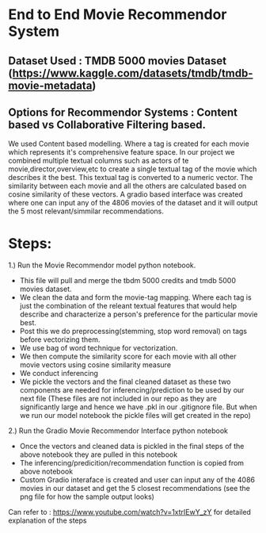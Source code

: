 # End to End Movie Recommendor System

## Dataset Used : TMDB 5000 movies Dataset (https://www.kaggle.com/datasets/tmdb/tmdb-movie-metadata)

## Options for Recommendor Systems : Content based vs Collaborative Filtering based. 
We used Content based modelling. Where a tag is created for each movie which represents it's comprehensive feature space. In our project we combined multiple textual columns such as actors of te movie,director,overview,etc to create a single textual tag of the movie which describes it the best. This textual tag is converted to a numeric vector. The similarity between each movie and all the others are calculated based on cosine similarity of these vectors. A gradio based interface was created where one can input any of the 4806 movies of the dataset and it will output the 5 most relevant/simmilar recommendations.

# Steps:
1.) Run the Movie Recommendor model python notebook. 
- This file will pull and merge the tbdm 5000 credits and tmdb 5000 movies dataset. 
- We clean the data and form the movie-tag mapping. Where each tag is just the combination of the releant textual features that would help describe and characterize a person's preference for the particular movie best.
- Post this we do preprocessing(stemming, stop word removal) on tags before vectorizing them. 
- We use bag of word technique for vectorization. 
- We then compute the similarity score for each movie with all other movie vectors using cosine similarity measure
- We conduct inferencing
- We pickle the vectors and the final cleaned dataset as these two components are needed for inferencing/prediction to be used by our next file (These files are not included in our repo as they are significantly large and hence we have .pkl in our .gitignore file. But when we run our model notebook the pickle files will get created in the repo)

2.) Run the Gradio Movie Recommendor Interface python notebook
- Once the vectors and cleaned data is pickled in the final steps of the above notebook they are pulled in this notebook
- The inferencing/predicition/recommendation function is copied from above notebook
- Custom Gradio interaface is created and user can input any of the 4086 movies in our dataset and get the 5 closest recommendations (see the png file for how the sample output looks)



Can refer to : https://www.youtube.com/watch?v=1xtrIEwY_zY for detailed explanation of the steps
